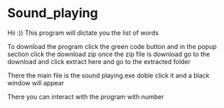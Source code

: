 # Sound_playing
Hii :))
This program will dictate you the list of words

To download the program click the green code button and in the popup section click the download zip
once the zip file is download go to the download and click extract here and go to the extracted folder

There the main file is the sound playing.exe 
doble click it and a black window will appear

There you can interact with the program with number
